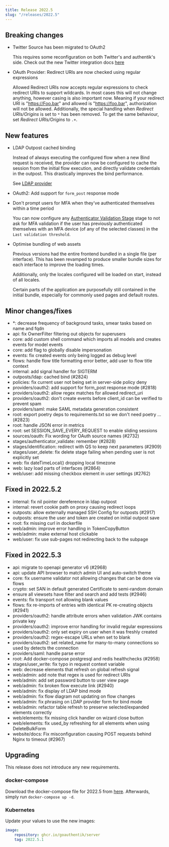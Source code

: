 ```yaml
---
title: Release 2022.5
slug: "/releases/2022.5"
---
```


## Breaking changes

-   Twitter Source has been migrated to OAuth2

    This requires some reconfiguration on both Twitter's and authentik's side. Check out the new Twitter integration docs [here](../../integrations/sources/twitter/)

-   OAuth Provider: Redirect URIs are now checked using regular expressions

    Allowed Redirect URIs now accepts regular expressions to check redirect URIs to support wildcards. In most cases this will not change anything, however casing is also important now. Meaning if your redirect URI is "https://Foo.bar" and allowed is "https://foo.bar", authorization will not be allowed. Additionally, the special handling when _Redirect URIs/Origins_ is set to `*` has been removed. To get the same behaviour, set _Redirect URIs/Origins_ to `.+`.

## New features

-   LDAP Outpost cached binding

    Instead of always executing the configured flow when a new Bind request is received, the provider can now be configured to cache the session from the initial flow execution, and directly validate credentials in the outpost. This drastically improves the bind performance.

    See [LDAP provider](../../providers/ldap/index.md#cached-bind)

-   OAuth2: Add support for `form_post` response mode
-   Don't prompt users for MFA when they've authenticated themselves within a time period

    You can now configure any [Authenticator Validation Stage](../../flow/stages/authenticator_validate/index.md) stage to not ask for MFA validation if the user has previously authenticated themselves with an MFA device (of any of the selected classes) in the `Last validation threshold`.

-   Optimise bundling of web assets

    Previous versions had the entire frontend bundled in a single file (per interface). This has been revamped to produce smaller bundle sizes for each interface to improve the loading times.

    Additionally, only the locales configured will be loaded on start, instead of all locales.

    Certain parts of the application are purposefully still contained in the initial bundle, especially for commonly used pages and default routes.

## Minor changes/fixes

-   \*: decrease frequency of background tasks, smear tasks based on name and fqdn
-   api: fix OwnerFilter filtering out objects for superusers
-   core: add custom shell command which imports all models and creates events for model events
-   core: add flag to globally disable impersonation
-   events: fix created events only being logged as debug level
-   flows: handle flow title formatting error better, add user to flow title context
-   internal: add signal handler for SIGTERM
-   outposts/ldap: cached bind (#2824)
-   policies: fix current user not being set in server-side policy deny
-   providers/oauth2: add support for form_post response mode (#2818)
-   providers/oauth2: allow regex matches for allowed redirect_uri
-   providers/oauth2: don't create events before client_id can be verified to prevent spam
-   providers/saml: make SAML metadata generation consistent
-   root: export poetry deps to requirements.txt so we don't need poetry … (#2823)
-   root: handle JSON error in metrics
-   root: set SESSION_SAVE_EVERY_REQUEST to enable sliding sessions
-   sources/oauth: Fix wording for OAuth source names (#2732)
-   stages/authenticator_validate: remember (#2828)
-   stages/identification: redirect with QS to keep next parameters (#2909)
-   stages/user_delete: fix delete stage failing when pending user is not explicitly set
-   web: fix dateTimeLocal() dropping local timezone
-   web: lazy load parts of interfaces (#2864)
-   web/user: add missing checkbox element in user settings (#2762)

## Fixed in 2022.5.2

-   internal: fix nil pointer dereference in ldap outpost
-   internal: revert cookie path on proxy causing redirect loops
-   outposts: allow externally managed SSH Config for outposts (#2917)
-   outposts: ensure the user and token are created on initial outpost save
-   root: fix missing curl in dockerfile
-   web/admin: improve error handling in TokenCopyButton
-   web/admin: make external host clickable
-   web/user: fix use sub-pages not redirecting back to the subpage

## Fixed in 2022.5.3

-   api: migrate to openapi generator v6 (#2968)
-   api: update API browser to match admin UI and auto-switch theme
-   core: fix username validator not allowing changes that can be done via flows
-   crypto: set SAN in default generated Certificate to semi-random domain
-   ensure all viewsets have filter and search and add tests (#2946)
-   events: fix transport not allowing blank values
-   flows: fix re-imports of entries with identical PK re-creating objects (#2941)
-   providers/oauth2: handle attribute errors when validation JWK contains private key
-   providers/oauth2: improve error handling for invalid regular expressions
-   providers/oauth2: only set expiry on user when it was freshly created
-   providers/oauth2: regex-escape URLs when set to blank
-   providers/oauth2: set related_name for many-to-many connections so used by detects the connection
-   providers/saml: handle parse error
-   root: Add docker-compose postgresql and redis healthchecks (#2958)
-   stages/user_write: fix typo in request context variable
-   web: decrease elements that refresh on global refresh signal
-   web/admin: add note that regex is used for redirect URIs
-   web/admin: add set password button to user view page
-   web/admin: fix broken flow execute link (#2940)
-   web/admin: fix display of LDAP bind mode
-   web/admin: fix flow diagram not updating on flow changes
-   web/admin: fix phrasing on LDAP provider form for bind mode
-   web/admin: refactor table refresh to preserve selected/expanded elements correctly
-   web/elements: fix missing click handler on wizard close button
-   web/elements: fix used_by refreshing for all elements when using DeleteBulkForm
-   website/docs: Fix misconfiguration causing POST requests behind Nginx to timeout (#2967)

## Upgrading

This release does not introduce any new requirements.

### docker-compose

Download the docker-compose file for 2022.5 from [here](https://goauthentik.io/version/2022.5/docker-compose.yml). Afterwards, simply run `docker-compose up -d`.

### Kubernetes

Update your values to use the new images:

```yaml
image:
    repository: ghcr.io/goauthentik/server
    tag: 2022.5.1
```
